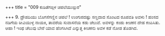 +++
title = "009 ಕುಡಿತೆಗಙ್ಗಳ ಚಪಲೆಯುಙ್ಗುರ"

+++
9. ದ್ರೌಪದಿಯು ಬೊಗಸೆಗಣ್ಣಿನ ಚಪಲೆ ! ಉಂಗುರದಷ್ಟು ಸಣ್ಣದಾದ ಸೊಂಟದ ರೂಪವತಿ ಅವಳು ! ಹಂಸದ ನಡಿಗೆಯ ಠೀವಿಯುಳ್ಳ ನಾಯಕಿ, ತಾವರೆಯ ಸುವಾಸನೆಯ ಕಡು ಚೆಲುವೆ. ಅವಳನ್ನು ಕಂಡು ಕೀಚಕನ ದೇಹ ಕಂಪಿಸಿತು. ಆಹಾ ! ಇಂಥ ಚೆಲುವು ಬೇರೆ ಯಾವ ಹೆಂಗಸಿಗಿದೆ ಎನ್ನುತ್ತ ಕೀಚಕನು ಅವಳ ಕಡೆ ನೋಡ ತೊಡಗಿದ.